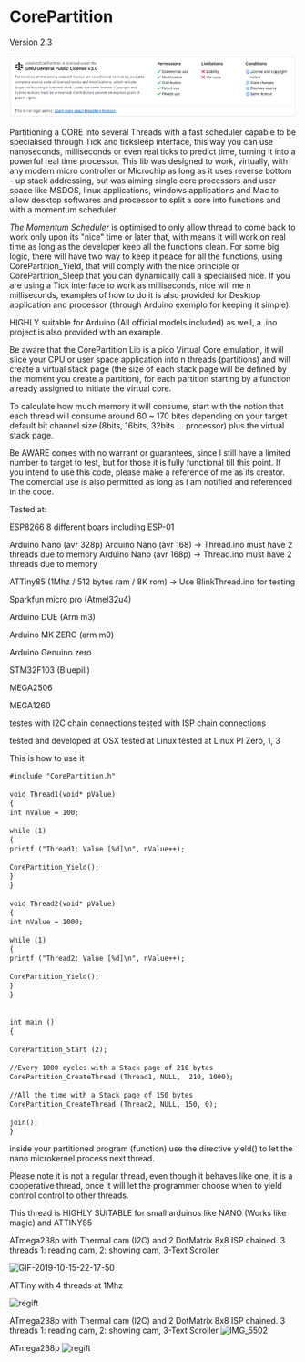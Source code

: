 # CorePartition

Version 2.3

![License information](https://raw.githubusercontent.com/solariun/CorePartition/master/License.png)

Partitioning a CORE into several Threads with a fast scheduler capable to be specialised through Tick and ticksleep interface, this way you can use nanoseconds, milliseconds or even real ticks to predict time, turning it into a powerful real time processor.  This lib was designed to work, virtually, with any modern micro controller or Microchip as long as it uses reverse bottom - up stack addressing, but was aiming single core processors and user space like MSDOS, linux applications, windows applications and Mac to allow desktop softwares and processor to split a core into functions and with a momentum scheduler.

*The Momentum Scheduler* is optimised to only allow thread to come back to work only upon its "nice" time or later that, with means it will work on real time as long as the developer keep all the functions clean. For some big logic, there will have two way to keep it peace for all the functions, using CorePartition_Yield, that will comply with the nice principle or CorePartition_Sleep that you can dynamically call a specialised nice. If you are using a Tick interface to work as milliseconds, nice will me n milliseconds, examples of how to do it is also provided for Desktop application and processor (through Arduino exemplo for keeping it simple).

HIGHLY suitable for Arduino (All official models included) as well, a .ino project is also provided with an example.

Be aware that the CorePartition Lib is a pico Virtual Core emulation, it will slice your CPU or user space application into n threads (partitions) and will create  a virtual stack page (the size of each stack page will be defined by the moment you create a partition), for each partition starting by a function already assigned to initiate the virtual core.

To calculate how much memory it will consume, start with the notion that each thread will consume around 60 ~ 170 bites depending on your target default bit channel size (8bits, 16bits, 32bits ... processor) plus the virtual stack page. 

Be AWARE comes with no warrant or guarantees, since I still have a limited number to target to test, but for those it is  fully functional till this point. If you intend  to use this code, please make a reference of me as its creator.  The comercial use is also permitted as long as I am notified and referenced in the code.

Tested at:

ESP8266 8 different boars including ESP-01

Arduino Nano (avr 328p)
Arduino Nano (avr 168) -> Thread.ino must have 2 threads due to memory
Arduino Nano (avr 168p) -> Thread.ino must have 2 threads due to memory

ATTiny85 (1Mhz / 512 bytes ram / 8K rom) -> Use BlinkThread.ino for testing

Sparkfun micro pro (Atmel32u4)

Arduino DUE (Arm m3)

Arduino MK ZERO (arm m0)

Arduino Genuino zero

STM32F103 (Bluepill)

MEGA2506 

MEGA1260

testes with I2C chain connections
tested with ISP chain connections 

tested and developed at OSX
tested at Linux
tested at Linux PI Zero, 1, 3 


This is how to use it 

```
#include "CorePartition.h"

void Thread1(void* pValue)
{
int nValue = 100;

while (1)
{
printf ("Thread1: Value [%d]\n", nValue++);

CorePartition_Yield();
}
}

void Thread2(void* pValue)
{
int nValue = 1000;

while (1)
{
printf ("Thread2: Value [%d]\n", nValue++);

CorePartition_Yield();
}
}


int main ()
{

CorePartition_Start (2);

//Every 1000 cycles with a Stack page of 210 bytes
CorePartition_CreateThread (Thread1, NULL,  210, 1000);

//All the time with a Stack page of 150 bytes
CorePartition_CreateThread (Thread2, NULL, 150, 0);

join();
}
```

inside your partitioned program (function) use the directive yield() to let the nano microkernel process next thread.

Please note it is not a regular thread, even though it behaves like one, it is a cooperative thread, once it will  let the programmer choose when to yield control control to other threads. 


This thread is HIGHLY SUITABLE for small arduinos like NANO (Works like magic) and ATTINY85

ATmega238p with Thermal cam (I2C) and 2 DotMatrix 8x8 ISP chained. 3 threads 1: reading cam, 2: showing cam, 3-Text Scroller

![GIF-2019-10-15-22-17-50](https://user-images.githubusercontent.com/1805792/66883029-7812a280-ef9a-11e9-9a61-f04ce62eb25f.gif)

ATTiny with 4 threads at 1Mhz

![regift](https://user-images.githubusercontent.com/1805792/67900756-1dae4000-fb5d-11e9-9cc4-b648c7680208.gif)

ATmega238p with Thermal cam (I2C) and 2 DotMatrix 8x8 ISP chained. 3 threads 1: reading cam, 2: showing cam, 3-Text Scroller
![IMG_5502](https://user-images.githubusercontent.com/1805792/68585528-64b00580-047a-11ea-8d73-e45c9f3f441f.GIF)

ATmega238p 
![regift](https://user-images.githubusercontent.com/1805792/68585742-fb7cc200-047a-11ea-8ba5-3b9619c1962e.gif)

